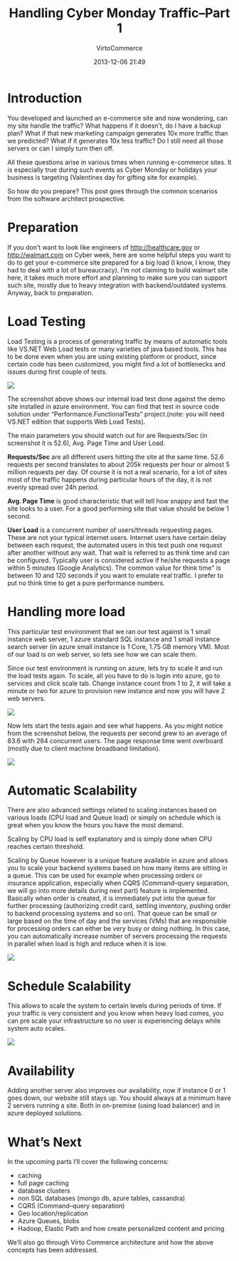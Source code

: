 ﻿---
author: VirtoCommerce
category: virtocommerce-news
date: 2013-12-06 21:49
excerpt: You developed and launched an e-commerce site and now wondering, can my site handle the traffic?
permalink: blog/handling-cyber-monday-traffic-part-1
tags: [architecture, performance, scalability]
title: "Handling Cyber Monday Traffic–Part 1"
---
# Introduction

You developed and launched an e-commerce site and now wondering, can my site handle the traffic? What happens if it doesn’t, do I have a backup plan? What if that new marketing campaign generates 10x more traffic than we predicted? What if it generates 10x less traffic? Do I still need all those servers or can I simply turn then off.

All these questions arise in various times when running e-commerce sites. It is especially true during such events as Cyber Monday or holidays your business is targeting (Valentines day for gifting site for example).

So how do you prepare? This post goes through the common scenarios from the software architect prospective.

# Preparation

If you don’t want to look like engineers of <a href="http://healthcare.gov" rel="nofollow">http://healthcare.gov</a> or <a href="http://walmart.com" rel="nofollow">http://walmart.com</a> on Cyber week, here are some helpful steps you want to do to get your e-commerce site prepared for a big load (I know, I know, they had to deal with a lot of bureaucracy). I’m not claiming to build walmart site here, it takes much more effort and planning to make sure you can support such site, mostly due to heavy integration with backend/outdated systems. Anyway, back to preparation.

# Load Testing

Load Testing is a process of generating traffic by means of automatic tools like VS.NET Web Load tests or many varieties of java based tools. This has to be done even when you are using existing platform or product, since certain code has been customized, you might find a lot of bottlenecks and issues during first couple of tests.

![](assets/images/blog/tmpa71.png)

The screenshot above shows our internal load test done against the demo site installed in azure environment. You can find that test in source code solution under “Performance.FunctionalTests” project.(note: you will need VS.NET edition that supports Web Load Tests).

The main parameters you should watch out for are Requests/Sec (in screenshot it is 52.6), Avg. Page Time and User Load.

**Requests/Sec** are all different users hitting the site at the same time. 52.6 requests per second translates to about 205k requests per hour or almost 5 million requests per day. Of course it is not a real scenario, for a lot of sites most of the traffic happens during particular hours of the day, it is not evenly spread over 24h period.

**Avg. Page Time** is good characteristic that will tell how snappy and fast the site looks to a user. For a good performing site that value should be below 1 second.

**User Load** is a concurrent number of users/threads requesting pages. These are not your typical internet users. Internet users have certain delay between each request, the automated users in this test push one request after another without any wait. That wait is referred to as think time and can be configured. Typically user is considered active if he/she requests a page within 5 minutes (Google Analytics). The common value for think time" is between 10 and 120 seconds if you want to emulate real traffic. I prefer to put no think time to get a pure performance numbers.

# Handling more load

This particular test environment that we ran our test against is 1 small instance web server, 1 azure standard SQL instance and 1 small instance search server (in azure small instance is 1 Core, 1.75 GB memory VM). Most of our load is on web server, so lets see how we can scale them.

Since our test environment is running on azure, lets try to scale it and run the load tests again. To scale, all you have to do is login into azure, go to services and click scale tab. Change instance count from 1 to 2, it will take a minute or two for azure to provision new instance and now you will have 2 web servers.

![](assets/images/blog/tmp2cd2.png)

Now lets start the tests again and see what happens. As you might notice from the screenshot below, the requests per second grew to an average of 83.6 with 284 concurrent users. The page response time went overboard (mostly due to client machine broadband limitation).

![](assets/images/blog/tmp4fcc.png)

# Automatic Scalability

There are also advanced settings related to scaling instances based on various loads (CPU load and Queue load) or simply on schedule which is great when you know the hours you have the most demand.

Scaling by CPU load is self explanatory and is simply done when CPU reaches certain threshold.

Scaling by Queue however is a unique feature available in azure and allows you to scale your backend systems based on how many items are sitting in a queue. This can be used for example when processing orders or insurance application, especially when CQRS (Command–query separation, we will go into more details during next part) feature is implemented. Basically when order is created, it is immediately put into the queue for further processing (authorizing credit card, settling inventory, pushing order to backend processing systems and so on). That queue can be small or large based on the time of day and the services (VMs) that are responsible for processing orders can either be very busy or doing nothing. In this case, you can automatically increase number of servers processing the requests in parallel when load is high and reduce when it is low.

![](assets/images/blog/tmpce34.png)

# Schedule Scalability

This allows to scale the system to certain levels during periods of time. If your traffic is very consistent and you know when heavy load comes, you can pre scale your infrastructure so no user is experiencing delays while system auto scales.

![](assets/images/blog/tmpf043.png)

# Availability

Adding another server also improves our availability, now if instance 0 or 1 goes down, our website still stays up. You should always at a minimum have 2 servers running a site. Both in on-premise (using load balancer) and in azure deployed solutions.

# What’s Next

In the upcoming parts I’ll cover the following concerns:

* caching
* full page caching
* database clusters
* non SQL databases (mongo db, azure tables, cassandra)
* CQRS (Command–query separation)
* Geo location/replication
* Azure Queues, blobs
* Hadoop, Elastic Path and how create personalized content and pricing

We’ll also go through Virto Commerce architecture and how the above concepts has been addressed.